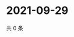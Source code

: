 # 2021-09-29

共 0 条

<!-- BEGIN WEIBO -->
<!-- 最后更新时间 Wed Sep 29 2021 10:22:57 GMT+0800 (China Standard Time) -->

<!-- END WEIBO -->
